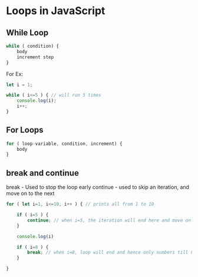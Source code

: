 # Loops in JavaScript

## While Loop

```js
while ( condition) {
    body
    increment step
}
```

For Ex:

```js
let i = 1;

while ( i<=5 ) { // will run 5 times
    console.log(i);
    i++;
}
```

## For Loops

```js
for ( loop-variable, condition, increment) {
    body
}
```

## break and continue

break - Used to stop the loop early
continue - used to skip an iteration, and move on to the next

```js
for ( let i=1, i<=10, i++ ) { // prints all from 1 to 10

    if ( i=5 ) {
        continue; // when i=5, the iteration will end here and move on to i=6, hence 5 will not be printed
    }

    console.log(i) 

    if ( i=8 ) {
        break; // when i=8, loop will end and hence only numbers till 8 will be printed ( excluding 5 )
    }

}
```
